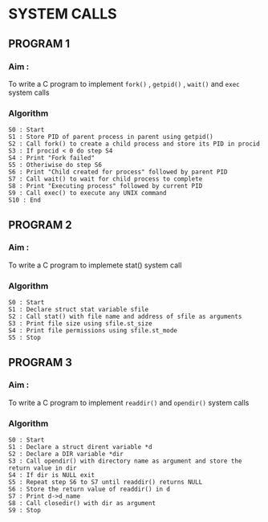 # SYSTEM CALLS

## PROGRAM 1

### Aim : 
To write a C program to implement `fork()` , `getpid()` , `wait()` and `exec` system calls

### Algorithm
```
S0 : Start
S1 : Store PID of parent process in parent using getpid()
S2 : Call fork() to create a child process and store its PID in procid
S3 : If procid < 0 do step S4
S4 : Print "Fork failed"
S5 : Otheriwise do step S6
S6 : Print "Child created for process" followed by parent PID
S7 : Call wait() to wait for child process to complete
S8 : Print "Executing process" followed by current PID
S9 : Call exec() to execute any UNIX command
S10 : End
```

## PROGRAM 2

### Aim :
To write a C program to implemete stat() system call

### Algorithm
```
S0 : Start
S1 : Declare struct stat variable sfile
S2 : Call stat() with file name and address of sfile as arguments
S3 : Print file size using sfile.st_size
S4 : Print file permissions using sfile.st_mode
S5 : Stop
```

## PROGRAM 3

### Aim :
To write a C program to implement `readdir()` and `opendir()` system calls

### Algorithm
```
S0 : Start
S1 : Declare a struct dirent variable *d
S2 : Declare a DIR variable *dir
S3 : Call opendir() with directory name as argument and store the return value in dir
S4 : If dir is NULL exit
S5 : Repeat step S6 to S7 until readdir() returns NULL
S6 : Store the return value of readdir() in d
S7 : Print d->d_name
S8 : Call closedir() with dir as argument
S9 : Stop
```